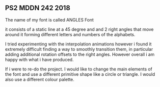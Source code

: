 ## PS2 MDDN 242 2018

The name of my font is called ANGLES Font

it consists of a static line at a 45 degree and and 2 right angles that move around it forming different letters and numbers of the alphabets.

I tried experimenting with the interpolation animations however i found it extremely difficult finding a way to smoothly transition them, in particular adding additional rotation offsets to the right angles. However overall i am happy with what i have produced.

If i were to re-do the project. I would like to change the main elements of the font and use a different primitive shape like a circle or triangle. I would also use a different colour palette.